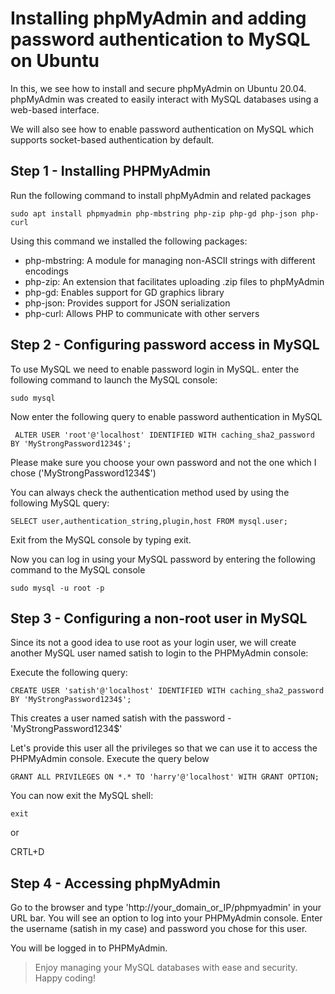 # Installing phpMyAdmin and adding password authentication to MySQL on Ubuntu
In this, we see how to install and secure phpMyAdmin on Ubuntu 20.04. phpMyAdmin was created to easily interact with MySQL databases using a web-based interface.

We will also see how to enable password authentication on MySQL which supports socket-based authentication by default.

## Step 1 - Installing PHPMyAdmin 

Run the following command to install phpMyAdmin and related packages
```
sudo apt install phpmyadmin php-mbstring php-zip php-gd php-json php-curl
```

Using this command we installed the following packages:

* php-mbstring: A module for managing non-ASCII strings with different encodings
* php-zip: An extension that facilitates uploading .zip files to phpMyAdmin
* php-gd: Enables support for GD graphics library
* php-json: Provides support for JSON serialization
* php-curl: Allows PHP to communicate with other servers

## Step 2 - Configuring password access in MySQL
 To use MySQL we need to enable password login in MySQL. enter the following command to launch the MySQL console:
 ```
 sudo mysql
 ```
 Now enter the following query to enable password authentication in MySQL
```
 ALTER USER 'root'@'localhost' IDENTIFIED WITH caching_sha2_password BY 'MyStrongPassword1234$';
```
Please make sure you choose your own password and not the one which I chose ('MyStrongPassword1234$')

You can always check the authentication method used by using the following MySQL query:
```
SELECT user,authentication_string,plugin,host FROM mysql.user;
```
Exit from the MySQL console by typing exit.

Now you can log in using your MySQL password by entering the following command to the MySQL console

```
sudo mysql -u root -p
```

## Step 3 - Configuring a non-root user in MySQL

Since its not a good idea to use root as your login user, we will create another MySQL user named satish to login to the PHPMyAdmin console:

Execute the following query:
```
CREATE USER 'satish'@'localhost' IDENTIFIED WITH caching_sha2_password BY 'MyStrongPassword1234$';
```
This creates a user named satish with the password - 'MyStrongPassword1234$'

Let's provide this user all the privileges so that we can use it to access the PHPMyAdmin console. Execute the query below
```
GRANT ALL PRIVILEGES ON *.* TO 'harry'@'localhost' WITH GRANT OPTION;
```
You can now exit the MySQL shell:
```
exit 
```
or

CRTL+D

## Step 4 - Accessing phpMyAdmin 

Go to the browser and type 'http://your_domain_or_IP/phpmyadmin' in your URL bar. You will see an option to log into your PHPMyAdmin console. Enter the username (satish in my case) and password you chose for this user.

You will be logged in to PHPMyAdmin.

> Enjoy managing your MySQL databases with ease and security. Happy coding!
